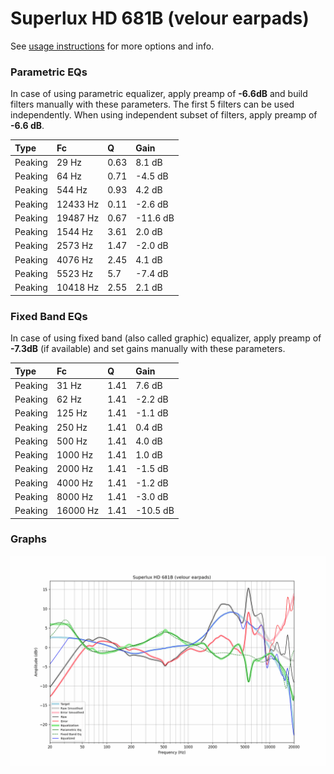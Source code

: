 # Superlux HD 681B (velour earpads)
See [usage instructions](https://github.com/jaakkopasanen/AutoEq#usage) for more options and info.

### Parametric EQs
In case of using parametric equalizer, apply preamp of **-6.6dB** and build filters manually
with these parameters. The first 5 filters can be used independently.
When using independent subset of filters, apply preamp of **-6.6 dB**.

| Type    | Fc       |    Q | Gain     |
|:--------|:---------|:-----|:---------|
| Peaking | 29 Hz    | 0.63 | 8.1 dB   |
| Peaking | 64 Hz    | 0.71 | -4.5 dB  |
| Peaking | 544 Hz   | 0.93 | 4.2 dB   |
| Peaking | 12433 Hz | 0.11 | -2.6 dB  |
| Peaking | 19487 Hz | 0.67 | -11.6 dB |
| Peaking | 1544 Hz  | 3.61 | 2.0 dB   |
| Peaking | 2573 Hz  | 1.47 | -2.0 dB  |
| Peaking | 4076 Hz  | 2.45 | 4.1 dB   |
| Peaking | 5523 Hz  | 5.7  | -7.4 dB  |
| Peaking | 10418 Hz | 2.55 | 2.1 dB   |

### Fixed Band EQs
In case of using fixed band (also called graphic) equalizer, apply preamp of **-7.3dB**
(if available) and set gains manually with these parameters.

| Type    | Fc       |    Q | Gain     |
|:--------|:---------|:-----|:---------|
| Peaking | 31 Hz    | 1.41 | 7.6 dB   |
| Peaking | 62 Hz    | 1.41 | -2.2 dB  |
| Peaking | 125 Hz   | 1.41 | -1.1 dB  |
| Peaking | 250 Hz   | 1.41 | 0.4 dB   |
| Peaking | 500 Hz   | 1.41 | 4.0 dB   |
| Peaking | 1000 Hz  | 1.41 | 1.0 dB   |
| Peaking | 2000 Hz  | 1.41 | -1.5 dB  |
| Peaking | 4000 Hz  | 1.41 | -1.2 dB  |
| Peaking | 8000 Hz  | 1.41 | -3.0 dB  |
| Peaking | 16000 Hz | 1.41 | -10.5 dB |

### Graphs
![](./Superlux%20HD%20681B%20(velour%20earpads).png)